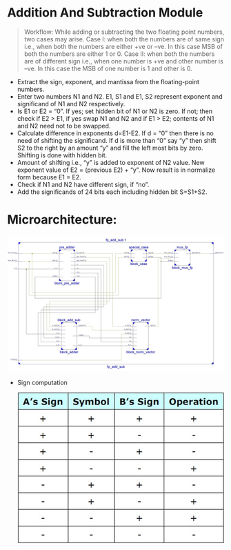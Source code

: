 # Addition And Subtraction Module

> Workflow:
While adding or subtracting the two floating point numbers, two cases may arise.
> Case I: when both the numbers are of same sign i.e., when both the numbers are either +ve or –ve. In this case MSB of both the numbers are either 1 or 0.
> Case II: when both the numbers are of different sign i.e., when one number is +ve and other number is –ve. In this case the MSB of one number is 1 and other is 0.

- Extract the sign, exponent, and mantissa from the floating-point numbers.
- Enter two numbers N1 and N2. E1, S1 and E1, S2 represent exponent and significand of N1 and N2 respectively.
- Is E1 or E2 = “0”. If yes; set hidden bit of N1 or N2 is zero. If not; then check if E2 > E1, if yes swap N1 and N2 and if E1 > E2; contents of N1 and N2 need not to be swapped.
- Calculate difference in exponents d=E1-E2. If d = “0” then there is no need of shifting the significand. If d is more than “0” say “y” then shift S2 to the right by an amount “y” and fill the left most bits by zero. Shifting is done with hidden bit.
- Amount of shifting i.e., “y” is added to exponent of N2 value. New exponent value of E2 = (previous E2) + “y”. Now result is in normalize form because E1 = E2.
- Check if N1 and N2 have different sign, if “no”.
- Add the significands of 24 bits each including hidden bit S=S1+S2.


# Microarchitecture:

![add_schematic](https://github.com/Mohamed-Sharaf/MES-RISCV/blob/main/assets/images/add_schematic.jpg)

- Sign computation


    ![Sign_computation](https://github.com/Mohamed-Sharaf/MES-RISCV/blob/main/assets/images/Sign_computation.png)
